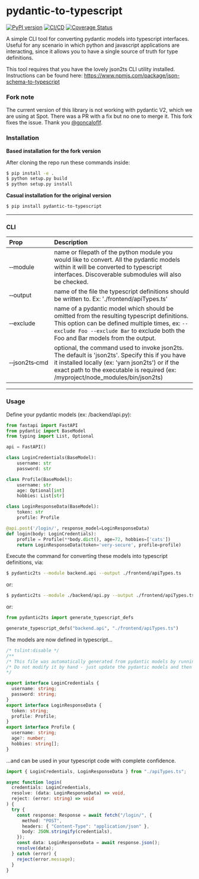 # pydantic-to-typescript

[![PyPI version](https://badge.fury.io/py/pydantic-to-typescript.svg)](https://badge.fury.io/py/pydantic-to-typescript)
[![CI/CD](https://github.com/phillipdupuis/pydantic-to-typescript/actions/workflows/cicd.yml/badge.svg)](https://github.com/phillipdupuis/pydantic-to-typescript/actions/workflows/cicd.yml)
[![Coverage Status](https://coveralls.io/repos/github/phillipdupuis/pydantic-to-typescript/badge.svg?branch=master)](https://coveralls.io/github/phillipdupuis/pydantic-to-typescript?branch=master)

A simple CLI tool for converting pydantic models into typescript interfaces. Useful for any scenario in which python and javascript applications are interacting, since it allows you to have a single source of truth for type definitions.

This tool requires that you have the lovely json2ts CLI utility installed. Instructions can be found here: https://www.npmjs.com/package/json-schema-to-typescript


### Fork note
The current version of this library is not working with pydantic V2, which we are using at Spot. There was a PR with a fix but no one to merge it. This fork fixes the issue. Thank you [@goncaloflf](https://github.com/goncaloflf).

### Installation

**Based installation for the fork version**

After cloning the repo run these commands inside:

```bash
$ pip install -e .
$ python setup.py build
$ python setup.py install
```

**Casual installation for the original version**
```bash
$ pip install pydantic-to-typescript
```

---

### CLI

| Prop                            | Description                                                                                                                                                                                                                      |
| :------------------------------ | :------------------------------------------------------------------------------------------------------------------------------------------------------------------------------------------------------------------------------- |
| &#8209;&#8209;module            | name or filepath of the python module you would like to convert. All the pydantic models within it will be converted to typescript interfaces. Discoverable submodules will also be checked.                                     |
| &#8209;&#8209;output            | name of the file the typescript definitions should be written to. Ex: './frontend/apiTypes.ts'                                                                                                                                   |
| &#8209;&#8209;exclude           | name of a pydantic model which should be omitted from the resulting typescript definitions. This option can be defined multiple times, ex: `--exclude Foo --exclude Bar` to exclude both the Foo and Bar models from the output. |
| &#8209;&#8209;json2ts&#8209;cmd | optional, the command used to invoke json2ts. The default is 'json2ts'. Specify this if you have it installed locally (ex: 'yarn json2ts') or if the exact path to the executable is required (ex: /myproject/node_modules/bin/json2ts)                 |

---

### Usage

Define your pydantic models (ex: /backend/api.py):

```python
from fastapi import FastAPI
from pydantic import BaseModel
from typing import List, Optional

api = FastAPI()

class LoginCredentials(BaseModel):
    username: str
    password: str

class Profile(BaseModel):
    username: str
    age: Optional[int]
    hobbies: List[str]

class LoginResponseData(BaseModel):
    token: str
    profile: Profile

@api.post('/login/', response_model=LoginResponseData)
def login(body: LoginCredentials):
    profile = Profile(**body.dict(), age=72, hobbies=['cats'])
    return LoginResponseData(token='very-secure', profile=profile)
```

Execute the command for converting these models into typescript definitions, via:

```bash
$ pydantic2ts --module backend.api --output ./frontend/apiTypes.ts
```

or:

```bash
$ pydantic2ts --module ./backend/api.py --output ./frontend/apiTypes.ts
```

or:

```python
from pydantic2ts import generate_typescript_defs

generate_typescript_defs("backend.api", "./frontend/apiTypes.ts")
```

The models are now defined in typescript...

```ts
/* tslint:disable */
/**
/* This file was automatically generated from pydantic models by running pydantic2ts.
/* Do not modify it by hand - just update the pydantic models and then re-run the script
*/

export interface LoginCredentials {
  username: string;
  password: string;
}
export interface LoginResponseData {
  token: string;
  profile: Profile;
}
export interface Profile {
  username: string;
  age?: number;
  hobbies: string[];
}
```

...and can be used in your typescript code with complete confidence.

```ts
import { LoginCredentials, LoginResponseData } from "./apiTypes.ts";

async function login(
  credentials: LoginCredentials,
  resolve: (data: LoginResponseData) => void,
  reject: (error: string) => void
) {
  try {
    const response: Response = await fetch("/login/", {
      method: "POST",
      headers: { "Content-Type": "application/json" },
      body: JSON.stringify(credentials),
    });
    const data: LoginResponseData = await response.json();
    resolve(data);
  } catch (error) {
    reject(error.message);
  }
}
```
